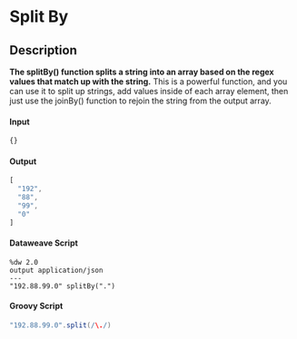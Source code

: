 # Split By

## Description
**The splitBy() function splits a string into an array based on the regex values that match up with the string.** This is a powerful function, and you can use it to split up strings, add values inside of each array element, then just use the joinBy() function to rejoin the string from the output array.

#### Input
``` javascript
{}
```
#### Output

``` javascript
[
  "192",
  "88",
  "99",
  "0"
]
```

#### Dataweave Script

```
%dw 2.0
output application/json
---
"192.88.99.0" splitBy(".")
```

#### Groovy Script

```groovy
"192.88.99.0".split(/\./)
```

